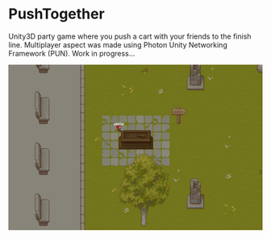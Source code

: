 # PushTogether
Unity3D party game where you push a cart with your friends to the finish line.
Multiplayer aspect was made using Photon Unity Networking Framework (PUN).
Work in progress...

![There have been an issue displaying an image...](assets/PushTogether.png)

